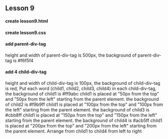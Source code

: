 ## Lesson 9
#### create lesson9.html
#### create lesson9.css

#### add parent-div-tag
height and width of parent-div-tag is 500px,
the background of parent-div-tag is #f6f5f4

#### add 4 child-div-tag
height and width of child-div-tag is 100px,
the background of child-div-tag is red,
Put each word (child1, child2, child3, child4) in each child-div-tag,
the background of child1 is #ff9abc
child1 is placed at "50px from the top" and "50px from the left" starting from the parent element.
the background of child2 is #f9b9ff
child1 is placed at "100px from the top" and "100px from the left" starting from the parent element.
the background of child3 is #cbb8ff
child1 is placed at "150px from the top" and "150px from the left" starting from the parent element.
the background of child4 is #acb5ff
child1 is placed at "200px from the top" and "200px from the left" starting from the parent element.
Arrange from child1 to child4 from left to right
